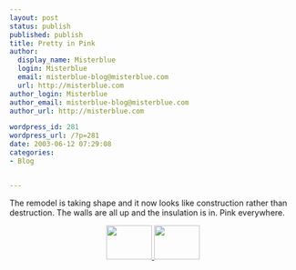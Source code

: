 ```yaml
---
layout: post
status: publish
published: publish
title: Pretty in Pink
author:
  display_name: Misterblue
  login: Misterblue
  email: misterblue-blog@misterblue.com
  url: http://misterblue.com
author_login: Misterblue
author_email: misterblue-blog@misterblue.com
author_url: http://misterblue.com

wordpress_id: 281
wordpress_url: /?p=281
date: 2003-06-12 07:29:08
categories:
- Blog


---
```

<p>
The remodel is taking shape and it now looks like construction rather than destruction.  The walls are all up and  the insulation is in.  Pink everywhere.
</p>
<center>
<a href="http://pics.misterblue.com/onepic/200303-Remodel/Construction/w640/h480/IMG_1152.jpg"
      target="onepic">
    <img src="http://pics.misterblue.com/200303-Remodel/Construction/80/60/IMG_1152.jpg"
            height="60" width="80" alt=""/>
</a>
<a href="http://pics.misterblue.com/onepic/200303-Remodel/Construction/w640/h480/IMG_1153.jpg"
      target="onepic">
    <img src="http://pics.misterblue.com/200303-Remodel/Construction/80/60/IMG_1153.jpg"
            height="60" width="80" alt=""/>
</a>
</center>
